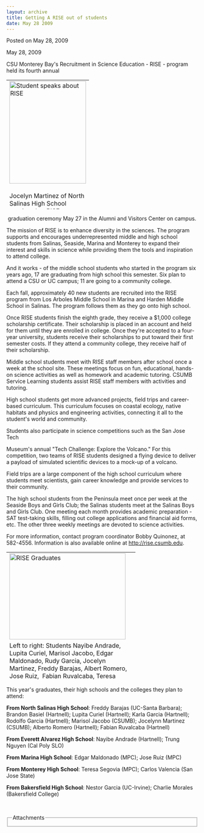 ```yaml
---
layout: archive
title: Getting A RISE out of students
date: May 28 2009
---
```





<span class="date">Posted on May 28, 2009    </span>
<p>May 28, 2009</p>
<p>CSU Monterey Bay&apos;s Recruitment in Science Education - RISE -
program held its fourth annual</p>
<table style="width:217px; height:339px">
<tr class="odd">
<td><img alt="Student speaks about RISE" height="269" src="http://news.csumb.edu/sites/default/files/65/igx_migrate/images/IMG_3660.JPG" style="float:right" width="201"/></td>
</tr>
<tr class="even">
<td>
<p>Jocelyn Martinez of North Salinas High School receives her RISE
certificate while counselor Eddie Ch&#xE1;vez looks on</p>
</td>
</tr>
</table>
&#xA0;graduation ceremony May 27 in the Alumni and Visitors Center
on campus.
<p>The mission of RISE is to enhance diversity in the sciences. The
program supports and encourages underrepresented middle and high
school students from Salinas, Seaside, Marina and Monterey to
expand their interest and skills in science while providing them
the tools and inspiration to attend college.</p>
<p>And it works - of the middle school students who started in the
program six years ago, 17 are graduating from high school this
semester. Six plan to attend a CSU or UC campus; 11 are going to a
community college.</p>
<p>Each fall, approximately 40 new students are recruited into the
RISE program from Los Arboles Middle School in Marina and Harden
Middle School in Salinas. The program follows them as they go onto
high school.</p>
<p>Once RISE students finish the eighth grade, they receive a
$1,000 college scholarship certificate. Their scholarship is placed
in an account and held for them until they are enrolled in college.
Once they&apos;re accepted to a four-year university, students receive
their scholarships to put toward their first semester costs. If
they attend a community college, they receive half of their
scholarship.</p>
<p>Middle school students meet with RISE staff members after school
once a week at the school site. These meetings focus on fun,
educational, hands-on science activities as well as homework and
academic tutoring. CSUMB Service Learning students assist RISE
staff members with activities and tutoring.</p>
<p>High school students get more advanced projects, field trips and
career-based curriculum. This curriculum focuses on coastal
ecology, native habitats and physics and engineering activities,
connecting it all to the student&apos;s world and community.</p>
<p>Students also participate in science competitions such as the
San Jose Tech</p>
<p>Museum&apos;s annual &quot;Tech Challenge: Explore the Volcano.&quot; For this
competition, two teams of RISE students designed a flying device to
deliver a payload of simulated scientific devices to a mock-up of a
volcano.</p>
<p>Field trips are a large component of the high school curriculum
where students meet scientists, gain career knowledge and provide
services to their community.</p>
<p>The high school students from the Peninsula meet once per week
at the Seaside Boys and Girls Club; the Salinas students meet at
the Salinas Boys and Girls Club. One meeting each month provides
academic preparation - SAT test-taking skills, filling out college
applications and financial aid forms, etc. The other three weekly
meetings are devoted to science activities.</p>
<p>For more information, contact program coordinator Bobby
Quinonez, at 582-4556. Information is also available online at
<a href="http://rise.csumb.edu" rel="nofollow">http://rise.csumb.edu</a>.</p>
<table style="width:339px; height:336px">
<tr class="odd">
<td><img alt="RISE Graduates" height="226" src="http://news.csumb.edu/sites/default/files/65/igx_migrate/images/IMG_3675.JPG" width="305"/></td>
</tr>
<tr class="even">
<td>Left to right: Students Nayibe Andrade, Lupita Curiel, Marisol
Jacobo, Edgar Maldonado, Rudy Garcia, Jocelyn Martinez, Freddy
Barajas, Albert Romero, Jose Ruiz,&#xA0; Fabian Ruvalcaba, Teresa
Segovia, Carlos Valencia</td>
</tr>
</table>
<p>This year&apos;s graduates, their high schools and the colleges they
plan to attend:</p>
<p><strong>From North Salinas High School</strong>: Freddy Barajas
(UC-Santa Barbara); Brandon Basiel (Hartnell); Lupita Curiel
(Hartnell); Karla Garcia (Hartnell); Rodolfo Garcia (Hartnell);
Marisol Jacobo (CSUMB); Jocelynn Martinez (CSUMB); Alberto Romero
(Hartnell); Fabian Ruvalcaba (Hartnell)</p>
<p><strong>From Everett Alvarez High School</strong>: Nayibe
Andrade (Hartnell); Trung Nguyen (Cal Poly SLO)</p>
<p><strong>From Marina High School</strong>: Edgar Maldonado (MPC);
Jose Ruiz (MPC)</p>
<p><strong>From Monterey High School</strong>: Teresa Segovia
(MPC); Carlos Valencia (San Jose State)</p>
<p><strong>From Bakersfield High School</strong>: Nestor Garcia
(UC-Irvine); Charlie Morales (Bakersfield College)</p>
<p>&#xA0;</p>
<fieldset class="fieldgroup group-attachments">
<legend>Attachments</legend>
<div class="field field-type-emvideo field-field-attach-video">
<div class="field-items">
<div class="field-item odd">
<div class="emvideo emvideo-video emvideo-"/>
</div>
</div>
</div>
</fieldset>





